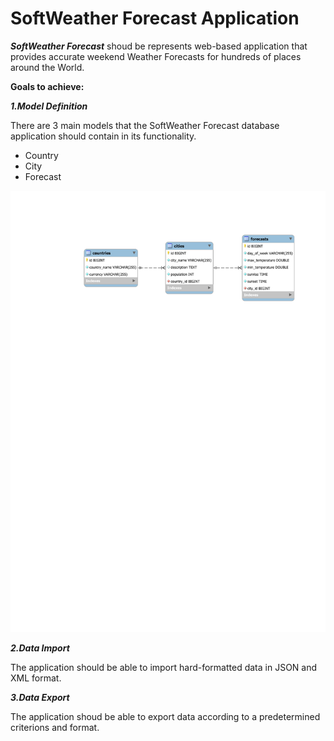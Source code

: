 # SoftWeather Forecast Application

**_SoftWeather Forecast_** shoud be represents web-based application that provides accurate weekend Weather Forecasts for hundreds of places around the World.

**Goals to achieve:**

**_1.Model Definition_**

There are 3 main models that the SoftWeather Forecast database application should contain in its functionality.

- Country
- City
- Forecast

![Screenshot](SoftWeatherForecast_EER_Diagram.svg)

**_2.Data Import_**

The application should be able to import hard-formatted data in JSON and XML format.

**_3.Data Export_**

The application shoud be able to export data according to a predetermined criterions and format.
